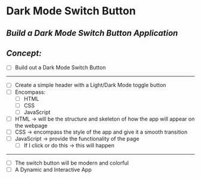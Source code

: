 # Dark Mode Switch Button
<!-- can have readme preview open as well to see how it will appear -->
<!-- ## this is a sub heading -->
## *Build a Dark Mode Switch Button Application* 


## *Concept:*
<!-- - this is a bullet -->
- [ ]  Build out a Dark Mode Switch Button
---
- [ ]  Create a simple header with a Light/Dark Mode toggle button
- [ ]  Encompass:
    - [ ]  HTML
    - [ ]  CSS
    - [ ]  JavaScript
- [ ]  HTML → will be the structure and skeleton of how the app will appear on the webpage
- [ ]  CSS → encompass the style of the app and give it a smooth transition
- [ ]  JavaScript → provide the functionality of the page
    - [ ]  If I click or do this → this will happen
---
- [ ]  The switch button will be modern and colorful
- [ ]  A Dynamic and Interactive App

